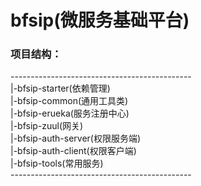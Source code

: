 bfsip(微服务基础平台)
=============
### 项目结构：<br>
\---------------------------------------------<br>
|-bfsip-starter(依赖管理)<br>
|-bfsip-common(通用工具类)<br>
|-bfsip-erueka(服务注册中心)<br>
|-bfsip-zuul(网关)<br>
|-bfsip-auth-server(权限服务端)<br>
|-bfsip-auth-client(权限客户端)<br>
|-bfsip-tools(常用服务)<br>
\---------------------------------------------<br>
